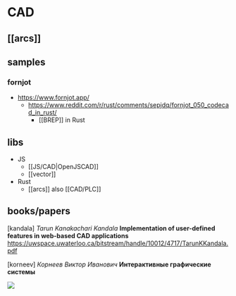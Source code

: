 # CAD

## [[arcs]]

## samples

### fornjot
- https://www.fornjot.app/
	- https://www.reddit.com/r/rust/comments/sepjdq/fornjot_050_codecad_in_rust/
		- [[BREP]] in Rust

## libs
- JS
	- [[JS/CAD|OpenJSCAD]]
	- [[vector]]
- Rust
	- [[arcs]] also [[CAD/PLC]]


## books/papers

[kandala]
*Tarun Kanakachari Kandala*
**Implementation of user-defined features in web-based CAD applications**
https://uwspace.uwaterloo.ca/bitstream/handle/10012/4717/TarunKKandala.pdf

[korneev]
*Корнеев Виктор Иванович*
**Интерактивные графические системы**

![](https://cdn1.ozone.ru/multimedia/wc1200/1001298111.jpg)
